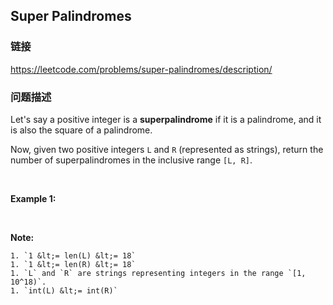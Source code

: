 ## Super Palindromes  
### 链接  
https://leetcode.com/problems/super-palindromes/description/  
### 问题描述
Let&#39;s say a positive integer is a&nbsp;**superpalindrome**&nbsp;if it is a palindrome, and it is also the square of a palindrome.

Now, given two positive&nbsp;integers `L` and `R` (represented as strings), return the number of superpalindromes in the inclusive range `[L, R]`.

&nbsp;

**Example 1:**

&nbsp;

**Note:**

	1. `1 &lt;= len(L) &lt;= 18`
	1. `1 &lt;= len(R) &lt;= 18`
	1. `L` and `R` are strings representing integers in the range `[1, 10^18)`.
	1. `int(L) &lt;= int(R)`

&nbsp;
